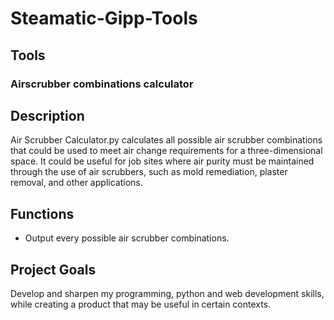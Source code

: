 # Steamatic-Gipp-Tools

## Tools
### Airscrubber combinations calculator
## Description
Air Scrubber Calculator.py calculates all possible air scrubber combinations that could be used to meet air change requirements for a three-dimensional space. It could be useful for job sites where air purity must be 
maintained through the use of air scrubbers, such as mold remediation, plaster removal, and other applications.
## Functions
- Output every possible air scrubber combinations. 
## Project Goals
Develop and sharpen my programming, python and web development skills, while creating a product that may be useful in certain contexts. 
